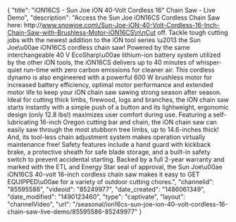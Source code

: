 {
    "title": "iON16CS - Sun Joe iON 40-Volt Cordless 16\" Chain Saw - Live Demo",
    "description": "Access the Sun Joe  iON16CS Cordless Chain Saw here: http:\/\/www.snowjoe.com\/Sun-Joe-iON-40-Volt-Cordless-16-Inch-Chain-Saw-with-Brushless-Motor-iON16CS\n\nCut off. Tackle tough cutting jobs with the newest addition to the iON tool series \u2013 the Sun Joe\u00ae iON16CS cordless chain saw! Powered by the same interchangeable 40 V EcoSharp\u00ae lithium-ion battery system utilized by the other iON tools, the iON16CS delivers up to 40 minutes of whisper-quiet run-time with zero carbon emissions for cleaner air. This cordless dynamo is also engineered with a powerful 600 W brushless motor for increased battery efficiency, optimal motor performance and extended motor life to keep your iON chain saw sawing strong season after season. Ideal for cutting thick limbs, firewood, logs and branches, the iON chain saw starts instantly with a simple push of a button and its lightweight, ergonomic design (only 12.8 lbs!) maximizes user comfort during use. Featuring a self-lubricating 16-inch Oregon cutting bar and chain, the iON chain saw can easily saw through the most stubborn tree limbs, up to 14.6-inches thick! And, its tool-less chain adjustment system makes operation virtually maintenance free! Safety features include a hand guard with kickback brake, a protective sheath for safe blade storage, and a built-in safety switch to prevent accidental starting. Backed by a full 2-year warranty and marked with the ETL and Energy Star seal of approval, the Sun Joe\u00ae iON16CS 40-volt 16-inch cordless chain saw makes it easy to GET EQUIPPED\u00ae for a variety of outdoor cutting chores.",
    "channelid": "85595586",
    "videoid": "85249977",
    "date_created": "1486061349",
    "date_modified": "1490123460",
    "type": "captivate",
    "layout": "channelVideo",
    "url": "\/seasonal\/ion16cs-sun-joe-ion-40-volt-cordless-16-chain-saw-live-demo\/85595586-85249977"
}